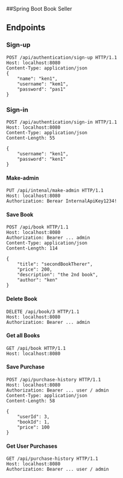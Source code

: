 ##Spring Boot Book Seller

## Endpoints

### Sign-up
```
POST /api/authentication/sign-up HTTP/1.1
Host: localhost:8080
Content-Type: application/json
{
    "name": "ken1",
    "username": "kem1",
    "password": "pas1"
}
```

### Sign-in
```
POST /api/authentication/sign-in HTTP/1.1
Host: localhost:8080
Content-Type: application/json
Content-Length: 55

{
    "username": "ken1",
    "password": "ken1"
}
```

#### Make-admin
```
PUT /api/intenal/make-admin HTTP/1.1
Host: localhost:8080
Authorization: Berear InternalApiKey1234!
```

#### Save Book
```
POST /api/book HTTP/1.1
Host: localhost:8080
Authorization: Bearer ... admin
Content-Type: application/json
Content-Length: 114

{
    "title": "secondBookTherer",
    "price": 200,
    "description": "the 2nd book",
    "author": "ken"
}
```

#### Delete Book
```
DELETE /api/book/3 HTTP/1.1
Host: localhost:8080
Authorization: Bearer ... admin
```

#### Get all Books
```
GET /api/book HTTP/1.1
Host: localhost:8080
```

#### Save Purchase
```
POST /api/purchase-history HTTP/1.1
Host: localhost:8080
Authorization: Bearer ... user / admin
Content-Type: application/json
Content-Length: 58

{
    "userId": 3,
    "bookId": 1,
    "price": 100
}
```

#### Get User Purchases
```
GET /api/purchase-history HTTP/1.1
Host: localhost:8080
Authorization: Bearer ... user / admin
```